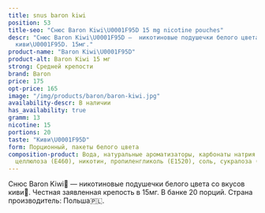 ```yaml
---
title: snus baron kiwi
position: 53
title-seo: "Снюс Baron Kiwi\U0001F95D 15 mg nicotine pouches"
descr: "Снюс Baron Kiwi\U0001F95D –  никотиновые подушечки белого цвета со вкусом
  киви\U0001F95D. 15мг."
product-name: "Baron Kiwi\U0001F95D"
product-alt: Baron Kiwi 15 мг
strong: Средней крепости
brand: Baron
price: 175
opt-price: 165
image: "/img/products/baron/baron-kiwi.jpg"
availability-descr: В наличии
has_availability: true
gramm: 13
nicotine: 15
portions: 20
taste: "Киви\U0001F95D"
form: Порционный, пакеты белого цвета
composition-product: Вода, натуральные ароматизаторы, карбонаты натрия (E500), микрокристаллическая
  целлюлоза (E460), никотин, пропиленгликоль (E1520), соль, сукралоза (E955)
---
```


Снюс Baron Kiwi🥝 — никотиновые подушечки белого цвета со вкусов киви🥝. Честная заявленная крепость в 15мг. В банке 20 порций. Страна производитель: Польша🇵🇱.